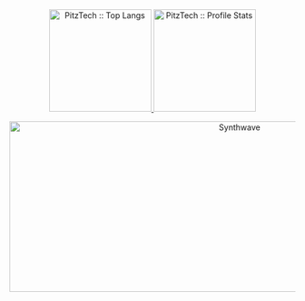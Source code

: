 <div align="center">
  <a href="https://github.com/PitzTech">
  <img height="180em" src="https://github-readme-stats.vercel.app/api/top-langs/?username=PitzTech&langs_count=8&theme=synthwave&layout=compact" alt="PitzTech :: Top Langs" />
  <img height="180em" src="https://github-readme-stats.vercel.app/api?username=PitzTech&show_icons=true&theme=synthwave" alt="PitzTech :: Profile Stats" />
</div>

<p align="center"><img src="https://thumbs.gfycat.com/GoodnaturedFondGaur-size_restricted.gif" alt="Synthwave" height="300em" width="795em"></p>
